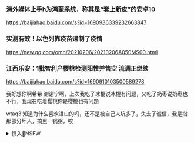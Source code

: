 ### 海外媒体上手h为鸿蒙系统，称其是“套上新皮”的安卓10
https://baijiahao.baidu.com/s?id=1690936339232663847

### 实测有效！以色列靠疫苗遏制了疫情
https://new.qq.com/omn/20210206/20210206A050MS00.html

### 江西乐安：1批智利产樱桃检测阳性并售空 流调正继续
https://baijiahao.baidu.com/s?id=1690910103500589278

我好想你啊希希
谢谢宁啊，上次我吃了冰棍说冰棍有问题，又吃了奶枣说奶枣也不行，我现在吃着樱桃你是樱桃也有问题

wtaq3
知道为什么喜欢进口的吗，还不是被自己人坑多了，失去了诚信，我是指那部分坏人，搞黑一锅粥，唉

<details><summary>慎入🔞NSFW</summary>

Not Safe For Work
<img src="https://upload.wikimedia.org/wikipedia/commons/thumb/d/d3/Biohazard_Symbol_Specification.png/210px-Biohazard_Symbol_Specification.png">

<details><summary><b>风险自理Use At Your Own Risk🈲</summary>


</details>
</details>
